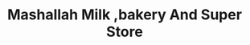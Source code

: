 ---
title: "Mashallah Milk ,bakery And Super Store"
url: /karachi/mashallah-milk-bakery-and-super-store/
shop: dairy
---